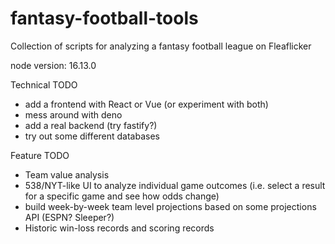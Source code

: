 # fantasy-football-tools

Collection of scripts for analyzing a fantasy football league on Fleaflicker

node version: 16.13.0

Technical TODO
- add a frontend with React or Vue (or experiment with both)
- mess around with deno
- add a real backend (try fastify?)
- try out some different databases

Feature TODO
- Team value analysis
- 538/NYT-like UI to analyze individual game outcomes (i.e. select a result for a specific game and see how odds change)
- build week-by-week team level projections based on some projections API (ESPN? Sleeper?)
- Historic win-loss records and scoring records